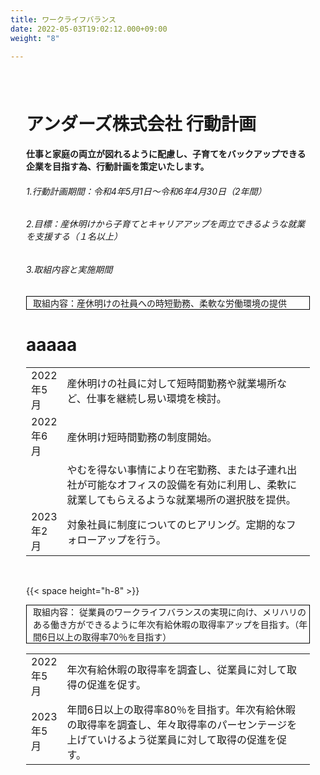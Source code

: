 ```yaml
---
title: ワークライフバランス
date: 2022-05-03T19:02:12.000+09:00
weight: "8"

---
```

<div amp-fx="fade-in" data-duration="500ms" class='container' style="padding: 25px"> <h1 class="inline">アンダーズ株式会社 行動計画 </h1>

#### <p class="mt-16">仕事と家庭の両立が図れるように配慮し、子育てをバックアップできる企業を目指す為、行動計画を策定いたします。 </p>

###### 1.行動計画期間：令和4年5月1日～令和6年4月30日（2年間）

###### 2.目標：産休明けから子育てとキャリアアップを両立できるような就業を支援する（１名以上）

###### 3.取組内容と実施期間

<p style="border: 1px solid black; padding-left: 10px">取組内容：産休明けの社員への時短勤務、柔軟な労働環境の提供 </p>

# aaaaa

<table>
<tr>
<td width="10%">2022年5月 </td>
<td width="90%">産休明けの社員に対して短時間勤務や就業場所など、仕事を継続し易い環境を検討。 </td>
</tr>
<tr>
<td width="10%">2022年6月</td>
<td width="90%">産休明け短時間勤務の制度開始。 </td>
</tr>
<tr>
<td width="10%"></td>
<td width="90%">やむを得ない事情により在宅勤務、または子連れ出社が可能なオフィスの設備を有効に利用し、柔軟に就業してもらえるような就業場所の選択肢を提供。</td>
</tr>
<tr>
<td width="10%"></>2023年2月　</td>
<td width="90%"></>対象社員に制度についてのヒアリング。定期的なフォローアップを行う。 </td>
</tr>
</table><br>

{{< space height="h-8" >}}

<p style="border: 1px solid black; padding-left: 10px">取組内容： 従業員のワークライフバランスの実現に向け、メリハリのある働き方ができるように年次有給休暇の取得率アップを目指す。（年間6日以上の取得率70％を目指す） </p>

<table>
<tr>
<td width="10%">2022年5月</td>
<td width="90%">年次有給休暇の取得率を調査し、従業員に対して取得の促進を促す。 </td>
</tr>
<tr>
<td width="10%">2023年5月</td>
<td width="90%">年間6日以上の取得率80％を目指す。年次有給休暇の取得率を調査し、年々取得率のパーセンテージを上げていけるよう従業員に対して取得の促進を促す。 </td>
</tr>
</table>
</div>